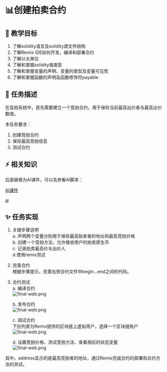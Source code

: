 # 📊创建拍卖合约

## **🚧 教学目标**

1. 了解solidity语言及solidity源文件结构
2. 了解Remix IDE如何开发，编译和部署合约
3. 了解以太单位
4. 了解和掌握solidity值类型
5. 了解和掌握变量的声明、变量的类型及变量可见性
6. 了解和掌握函数的声明及函数修饰符payable

## **💚 任务描述**

在盲拍系统中，首先需要建立一个竞拍合约，用于保存当前最高出价者与最高出价数值。

本任务要求：

1. 创建竞拍合约
2. 保存最高竞拍信息
3. 测试合约

## **⚡ 相关知识**

 后面替换为AI课件，可以先参看AI脚本：

[AI课件](https://docs.qq.com/sheet/DSmdHWWNoT25LTENl?tab=BB08J2)

<a href="https://docs.qq.com/sheet/DSmdHWWNoT25LTENl?tab=BB08J2" target="_blank">ai</a>

## **✨ 任务实现**

1. 关键步骤说明  
    a. 声明两个变量分别用于保存最高拍卖者的地址和最高竞拍价格  
    b. 创建一个竞拍方法，允许接收用户的拍卖原生币  
    c. 记录拍卖最高价与出价人  
    d.使用remix测试  
   
2. 完善合约  
根据步骤提示，完善右侧合约文件中begin...end之间的代码。  
  
3. 合约测试  
    a. 编译合约     
![final-web.png](https://i.postimg.cc/QxzD4kDb/1.png)  

    b. 发布合约     
![final-web.png](https://i.postimg.cc/TYb6LvVj/2.png)  

    c. 调试合约  
下拉列表为Remix提供的区块链上虚拟用户，选择一个区块链账户  
![final-web.png](https://i.postimg.cc/8C6KwTCw/3.png)  

    d. 设置竞拍价格、测试竞拍方法、查看相应的状态变量    
![final-web.png](https://i.postimg.cc/8PfPLPfs/4.png)

其中，address显示的是最高竞拍者的地址，通过Remix完成合约的部署和合约方法的测试。
